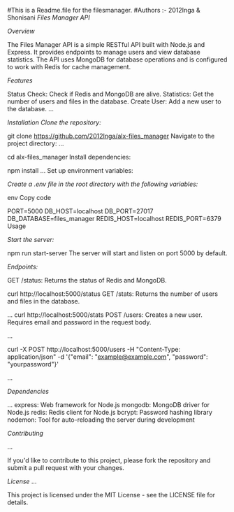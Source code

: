 #This is a Readme.file for the filesmanager.
#Authors :- 2012Inga & Shonisani
*Files Manager API*

*Overview*

The Files Manager API is a simple RESTful API built with Node.js and Express. It provides endpoints to manage users and view database statistics. The API uses MongoDB for database operations and is configured to work with Redis for cache management.

*Features*

Status Check: Check if Redis and MongoDB are alive.
Statistics: Get the number of users and files in the database.
Create User: Add a new user to the database.
...

*Installation
Clone the repository:*


git clone https://github.com/2012Inga/alx-files_manager
Navigate to the project directory:
...

cd alx-files_manager
Install dependencies:

npm install
...
Set up environment variables:

*Create a .env file in the root directory with the following variables:*

env
Copy code

PORT=5000
DB_HOST=localhost
DB_PORT=27017
DB_DATABASE=files_manager
REDIS_HOST=localhost
REDIS_PORT=6379
Usage

*Start the server:*

npm run start-server
The server will start and listen on port 5000 by default.

*Endpoints:*

GET /status: Returns the status of Redis and MongoDB.

curl http://localhost:5000/status
GET /stats: Returns the number of users and files in the database.

...
curl http://localhost:5000/stats
POST /users: Creates a new user. Requires email and password in the request body.

...

curl -X POST http://localhost:5000/users -H "Content-Type: application/json" -d '{"email": "example@example.com", "password": "yourpassword"}'

...

*Dependencies*

...
express: Web framework for Node.js
mongodb: MongoDB driver for Node.js
redis: Redis client for Node.js
bcrypt: Password hashing library
nodemon: Tool for auto-reloading the server during development

*Contributing*

...

If you'd like to contribute to this project, please fork the repository and submit a pull request with your changes.

*License*
...

This project is licensed under the MIT License - see the LICENSE file for details.
